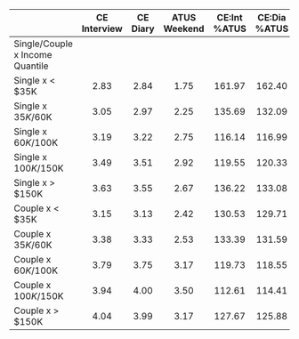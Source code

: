 
|                      | CE<br>Interview |  CE<br>Diary | ATUS<br>Weekend | CE:Int<br>%ATUS | CE:Dia<br>%ATUS |
| -------------------- | :----------: | :----------: | :----------: | :----------: | :----------: |
| Single/Couple x Income Quantile |              |              |              |              |              |
| Single x     < $35K  |         2.83 |         2.84 |         1.75 |       161.97 |       162.40 |
| Single x  $35K/$60K  |         3.05 |         2.97 |         2.25 |       135.69 |       132.09 |
| Single x  $60K/$100K |         3.19 |         3.22 |         2.75 |       116.14 |       116.99 |
| Single x $100K/$150K |         3.49 |         3.51 |         2.92 |       119.55 |       120.33 |
| Single x     > $150K |         3.63 |         3.55 |         2.67 |       136.22 |       133.08 |
| Couple x     < $35K  |         3.15 |         3.13 |         2.42 |       130.53 |       129.71 |
| Couple x  $35K/$60K  |         3.38 |         3.33 |         2.53 |       133.39 |       131.59 |
| Couple x  $60K/$100K |         3.79 |         3.75 |         3.17 |       119.73 |       118.55 |
| Couple x $100K/$150K |         3.94 |         4.00 |         3.50 |       112.61 |       114.41 |
| Couple x     > $150K |         4.04 |         3.99 |         3.17 |       127.67 |       125.88 |

